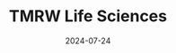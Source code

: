---  
layout: startup_page  
title: "TMRW Life Sciences"  
id: "tmrwlifesciences.com"  
permalink: "/tmrwlifesciencestmrwlifesciences.com07242024/"  
website: "https://tmrwlifesciences.com/"  
funding_round: "Series D"  
funding_amount: "$28M+"  
investors: "5AM Ventures, FIOS Venture Holdings, DF Investment Partners, Transformation Capital, Life Sciences Innovation Fund, Casdin Capital, GV, Amy Schumer"  
about: "TMRW Life Sciences creates FDA-cleared automated specimen management and storage platforms for frozen human sperm, eggs, and embryos. Their technology improves accuracy, reduces risks, and streamlines operations for fertility clinics, addressing a critical need in the growing fertility treatment market. The platform offers both on-site and off-site solutions."  
markets: "Healthtech, Fertility Technology, Biotechnology, Life Science, Software"  
hq: "New York, New York, United States"  
founded_year: "2017"  
linkedin: "https://www.linkedin.com/company/tmrw-life-sciences-inc"  
twitter: "https://twitter.com/TMRWLifeSci"  
instagram: ""  
facebook: "https://www.facebook.com/TMRWLifeSciences"  
crunchbase: "https://www.crunchbase.com/organization/tmrw-life-sciences"  
pitchbook: "https://pitchbook.com/profiles/company/234729-10"  

date_display: "24-Jul-2024"  
date: "2024-07-24"

# SEO Optimization  
meta_title: "TMRW Life Sciences - Series D Funding ($28M+)"  
meta_description: "TMRW Life Sciences, TMRW Life Sciences creates FDA-cleared automated specimen management and storage platforms for frozen human sperm, eggs, and embryos. Their technology..."  
meta_keywords: "TMRW Life Sciences, Healthtech, Fertility Technology, Biotechnology, Life Science, Software, Series D funding"  
canonical_url: "https://startup.projectstartups.com/tmrwlifesciencestmrwlifesciences.com07242024/"  
---